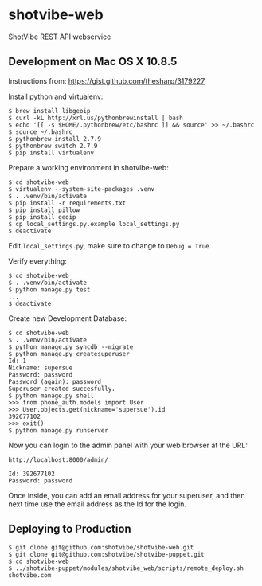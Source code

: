 shotvibe-web
============

ShotVibe REST API webservice

## Development on Mac OS X 10.8.5

Instructions from: https://gist.github.com/thesharp/3179227

Install python and virtualenv:

    $ brew install libgeoip
    $ curl -kL http://xrl.us/pythonbrewinstall | bash
    $ echo '[[ -s $HOME/.pythonbrew/etc/bashrc ]] && source' >> ~/.bashrc
    $ source ~/.bashrc
    $ pythonbrew install 2.7.9
    $ pythonbrew switch 2.7.9
    $ pip install virtualenv

Prepare a working environment in shotvibe-web:

    $ cd shotvibe-web
    $ virtualenv --system-site-packages .venv
    $ . .venv/bin/activate
    $ pip install -r requirements.txt
    $ pip install pillow
    $ pip install geoip
    $ cp local_settings.py.example local_settings.py
    $ deactivate

Edit `local_settings.py`, make sure to change to `Debug = True`

Verify everything:

    $ cd shotvibe-web
    $ . .venv/bin/activate
    $ python manage.py test
    ...
    $ deactivate

Create new Development Database:

    $ cd shotvibe-web
    $ . .venv/bin/activate
    $ python manage.py syncdb --migrate
    $ python manage.py createsuperuser
    Id: 1
    Nickname: supersue
    Password: password
    Password (again): password
    Superuser created succesfully.
    $ python manage.py shell
    >>> from phone_auth.models import User
    >>> User.objects.get(nickname='supersue').id
    392677102
    >>> exit()
    $ python manage.py runserver

Now you can login to the admin panel with your web browser at the URL:

    http://localhost:8000/admin/

    Id: 392677102
    Password: password

Once inside, you can add an email address for your superuser, and then next
time use the email address as the Id for the login.

## Deploying to Production

    $ git clone git@github.com:shotvibe/shotvibe-web.git
    $ git clone git@github.com:shotvibe/shotvibe-puppet.git
    $ cd shotvibe-web
    $ ../shotvibe-puppet/modules/shotvibe_web/scripts/remote_deploy.sh shotvibe.com
